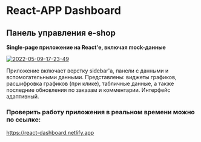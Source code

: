 # React-APP Dashboard

## Панель управления e-shop

**Single-page приложение на React'е, включая mock-данные**

<a href="https://ibb.co/cb67y0c"><img src="https://i.ibb.co/N19HF56/2022-05-09-17-23-49.png" alt="2022-05-09-17-23-49" border="0"></a>

Приложение включает верстку sidebar'a, панели с данными и вспомогательными данными. Представлены: виджеты графиков, расшифровка графиков (при клике), табличные данные, а также последние обновления по заказам и комментарии. Интерфейс адаптивный.

### Проверить работу приложения в реальном времени можно по ссылке:
https://react-dashboard.netlify.app
